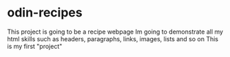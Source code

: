 # odin-recipes
This project is going to be a recipe webpage
Im going to demonstrate all my html skills
such as headers, paragraphs, links, images, lists and so on
This is my first "project"
